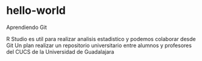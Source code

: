 # hello-world
Aprendiendo Git

R Studio es util para realizar analisis estadistico y podemos colaborar desde Git
Un plan realizar un repositorio universitario entre alumnos y profesores del CUCS de la Universidad de Guadalajara
